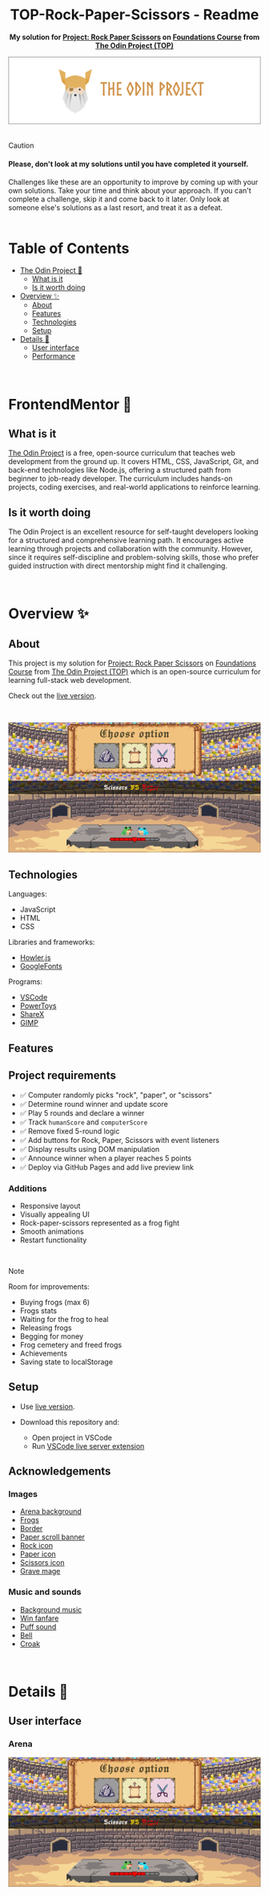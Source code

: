 <h1 align="center">TOP-Rock-Paper-Scissors - Readme</h1>
<p align="center">
  <strong>
    My solution for <a href="https://www.theodinproject.com/lessons/foundations-rock-paper-scissors" target="_blank">Project: Rock Paper Scissors</a> on  <a href="https://www.theodinproject.com/paths/foundations/courses/foundations" target="_blank">Foundations Course</a> from <a href="https://www.theodinproject.com" target="_blank">The Odin Project (TOP)</a>
  </strong>
</p>
<div align="center">
  <a href="https://www.theodinproject.com">
    <img src="_for_readme/banner.png">
  </a>
</div>

<br>

> [!CAUTION]  
> <h4>Please, don't look at my solutions until you have completed it yourself.</h4>
> Challenges like these are an opportunity to improve by coming up with your own solutions. Take your time and think about your approach.  
> If you can't complete a challenge, skip it and come back to it later. Only look at someone else's solutions as a last resort, and treat it as a defeat.

<br>

# Table of Contents
* [The Odin Project :thinking:](#the-odin-project-thinking)
  * [What is it](#what-is-it)
  * [Is it worth doing](#is-it-worth-doing)
* [Overview :sparkles:](#overview-sparkles)
  * [About](#about)
  * [Features](#features)
  * [Technologies](#technologies)
  * [Setup](#setup)
* [Details :scroll:](#details-scroll)
  * [User interface](#user-interface)
  * [Performance](#performance)

<br>

# FrontendMentor :thinking:

## What is it  
[The Odin Project](https://www.theodinproject.com) is a free, open-source curriculum that teaches web development from the ground up. It covers HTML, CSS, JavaScript, Git, and back-end technologies like Node.js, offering a structured path from beginner to job-ready developer. The curriculum includes hands-on projects, coding exercises, and real-world applications to reinforce learning.  

## Is it worth doing  
The Odin Project is an excellent resource for self-taught developers looking for a structured and comprehensive learning path. It encourages active learning through projects and collaboration with the community. However, since it requires self-discipline and problem-solving skills, those who prefer guided instruction with direct mentorship might find it challenging.  

<br>

# Overview :sparkles:

## About
This project is my solution for [Project: Rock Paper Scissors](https://www.theodinproject.com/lessons/foundations-rock-paper-scissors) on [Foundations Course](https://www.theodinproject.com/paths/foundations/courses/foundations) from [The Odin Project (TOP)](https://www.theodinproject.com) which is an open-source curriculum for learning full-stack web development.

Check out the [live version](https://pasek108.github.io/TOP-Rock-Paper-Scissors/).

<br>

![preview](/_for_readme/preview.png)

## Technologies
Languages:
- JavaScript
- HTML
- CSS

Libraries and frameworks:
- [Howler.js](https://howlerjs.com)
- [GoogleFonts](https://fonts.google.com)
  
Programs:
- [VSCode](https://code.visualstudio.com)
- [PowerToys](https://learn.microsoft.com/en-us/windows/powertoys/)
- [ShareX](https://getsharex.com)
- [GIMP](https://www.gimp.org)

## Features
## Project requirements
- ✅ Computer randomly picks "rock", "paper", or "scissors"
- ✅ Determine round winner and update score
- ✅ Play 5 rounds and declare a winner
- ✅ Track `humanScore` and `computerScore`
- ✅ Remove fixed 5-round logic
- ✅ Add buttons for Rock, Paper, Scissors with event listeners
- ✅ Display results using DOM manipulation
- ✅ Announce winner when a player reaches 5 points
- ✅ Deploy via GitHub Pages and add live preview link

### Additions
- Responsive layout  
- Visually appealing UI  
- Rock-paper-scissors represented as a frog fight  
- Smooth animations  
- Restart functionality  

<br>

> [!NOTE]  
> Room for improvements:
> - Buying frogs (max 6)
> - Frogs stats
> - Waiting for the frog to heal
> - Releasing frogs
> - Begging for money
> - Frog cemetery and freed frogs
> - Achievements
> - Saving state to localStorage

## Setup
- Use [live version](https://pasek108.github.io/TOP-Rock-Paper-Scissors/).

- Download this repository and:
  - Open project in VSCode
  - Run [VSCode live server extension](https://marketplace.visualstudio.com/items?itemName=ritwickdey.LiveServer)

## Acknowledgements
### Images
- [Arena background](https://miro.medium.com/v2/resize:fit:1400/format:webp/1*q5XOBaFd_ykWlnMqd1Es3w.gif)
- [Frogs](https://eduardscarpato.itch.io/toxic-frog-animations-pixel-art-2d-free)
- [Border](https://gx310.itch.io/pxiel-art-ui-borders)
- [Paper scroll banner](https://www.vecteezy.com/vector-art/49315197-8-bit-pixel-art-medieval-paper-scroll-parchment)
- [Rock icon](https://deepai.org/machine-learning-model/text2img)
- [Paper icon](https://deepai.org/machine-learning-model/text2img)
- [Scissors icon](https://deepai.org/machine-learning-model/text2img)
- [Grave mage](https://deepai.org/machine-learning-model/text2img)

### Music and sounds
- [Background music](https://freesound.org/people/CarlosCarty/sounds/581364/)
- [Win fanfare](https://opengameart.org/content/win-fanfare)
- [Puff sound](https://pixabay.com/sound-effects/puffofsmoke-47176/)
- [Bell](https://scratch.mit.edu)
- [Croak](https://scratch.mit.edu)

<br>

# Details :scroll:

## User interface

### Arena  
![arena](/_for_readme/preview.png)  
  

